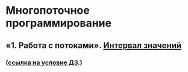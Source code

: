 # Многопоточное программирование

## «1. Работа с потоками». [Интервал значений](./task1/README.md)
### ([ссылка на условие ДЗ](https://github.com/netology-code/jd-homeworks/blob/video/multithreading/README.md "Ссылка на GitHub Netologia").)
